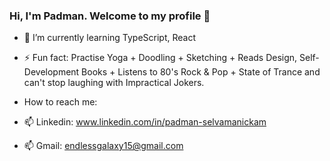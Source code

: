 ### Hi, I'm Padman. Welcome to my profile 🥳
- 🌱 I’m currently learning TypeScript, React
- ⚡ Fun fact: Practise Yoga + Doodling + Sketching + Reads Design, Self-Development Books + Listens to 80's Rock & Pop + State of Trance and can't stop laughing          with Impractical Jokers.

- How to reach me:
- 📫 Linkedin: www.linkedin.com/in/padman-selvamanickam 
- 📫 Gmail: endlessgalaxy15@gmail.com
<!--
**Padman83/Padman83** is a ✨ _special_ ✨ repository because its `README.md` (this file) appears on your GitHub profile.

Here are some ideas to get you started:

- 🔭 I’m currently working on ...
- 🌱 I’m currently learning ...
- 👯 I’m looking to collaborate on ...
- 🤔 I’m looking for help with ...
- 💬 Ask me about ...
- 📫 How to reach me: ...
- 😄 Pronouns: ...
- ⚡ Fun fact: ...
-->
